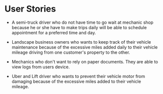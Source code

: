 # User Stories

* A semi-truck driver who do not have time to go wait at mechanic shop because he or she have to make trips daily will be able to schedule appointment for a preferred time and day.

* Landscape business owners who wants to keep track of their vehicle maintenance because of the excessive miles added daily to their vehicle mileage driving from one customer's property to the other. 

* Mechanics who don't want to rely on paper documents. They are able to view logs from users device.

* Uber and Lift driver who wants to prevent their vehicle motor from damaging because of the excessive miles added to their vehicle mileage.
